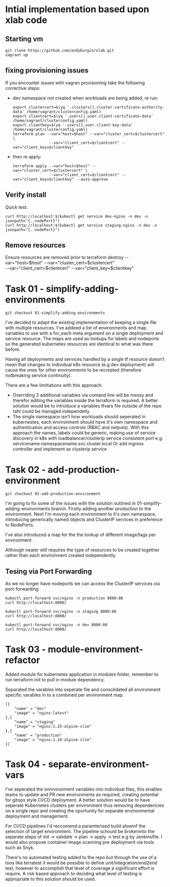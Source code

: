 # Intial implementation based upon xlab code
## Starting vm

    git clone https://github.com/andyburgin/xlab.git
    vagrant up

## fixing provisioning issues
If you encounter issues with vagran provisioning take the following corrective steps:

* dev namespace not created when workloads are being added, re run:
    ```export host=$(yq '.clusters[].cluster.server' /home/vagrant/clusterconfig.yaml)
    export clustercert=$(yq '.clusters[].cluster.certificate-authority-data' /home/vagrant/clusterconfig.yaml)
    export clientcert=$(yq '.users[].user.client-certificate-data' /home/vagrant/clusterconfig.yaml)
    export clientkey=$(yq '.users[].user.client-key-data' /home/vagrant/clusterconfig.yaml)
    terraform plan --var="host=$host" --var="cluster_cert=$clustercert" \
                    --var="client_cert=$clientcert" --var="client_key=$clientkey"
    ```
* then re apply:
    ```
    terraform apply --var="host=$host" --var="cluster_cert=$clustercert" \
                    --var="client_cert=$clientcert" --var="client_key=$clientkey" --auto-approve
    ```
## Verify install

Quick test:

    curl http://localhost:$(kubectl get service dev-nginx -n dev -o jsonpath="{..nodePort}")
    curl http://localhost:$(kubectl get service staging-nginx -n dev -o jsonpath="{..nodePort}")

## Remove resources

Ensure resources are removed prior to 
    terraform destroy --var="host=$host" --var="cluster_cert=$clustercert" \
                    --var="client_cert=$clientcert" --var="client_key=$clientkey"

# Task 01 - simplify-adding-environments

    git checkout 01-simplify-adding-environments

I've decided to adapt the existing implementation of keeping a single file with multiple resources. I've addeed a list of environments and map variables to use with a for_each meta argument on a single deployment and service resource. The maps are used as lookups for labels and nodeports so the generated kubernetes resources are identical to what was there before.

Having all deployments and services handled by a single tf resource doesn't mean that changes to individual k8s resource (e.g dev deployment) will cause the ones for other environments to be recreated (therefore notbreaking service continuity).

There are a few limitiations with this approach:
* Overriding 3 additional variables via comand line will be messy and therefor editing the variables inside the terraform is required. A better solution would be to introduce a variables tfvars file outside of the repo taht could be managed independetly.
* The single namespace isn't how workloads should seperated in kubernestes, each environment should have it's own namespace and authentication and access controls (RBAC and netpols). With this approach the names, labels could be generic, making use of service discovery in k8s with loadbalancer/clusterip service consistent port e.g. servicename.namespacename.svc.cluster.local 
Or add ingress controller and implement as clusterip service


# Task 02 - add-production-environment

    git checkout 02-add-production-environment

I'm going to fix some of the issues with the solution outlined in 01-simplify-adding-environments branch. Firstly adding another production to the environment. Next I'm moving each environment to it's own namespace, introducing generically named objects and ClusterIP services in preference to NodePorts. 

I've also introduced a map for the the lookup of different image/tags per environment.

Although neater still requires the type of resources to be created together rather than each environment created independently. 

## Tesing via Port Forwarding

As we no longer have nodeports we can access the ClusterIP services via port-forwarding

    kubectl port-forward svc/nginx -n production 8000:80
    curl http://localhost:8000/

    kubectl port-forward svc/nginx -n staging 8000:80
    curl http://localhost:8000/

    kubectl port-forward svc/nginx -n dev 8000:80
    curl http://localhost:8000/

# Task 03 - module-environment-refactor

Added module for kubernetes application in modules folder, remember to run terraform init to pull in module dependency.

Separated the varables into seperate file and consolidated all environment specific varables in to a combined per environment map.

    [{ 
        "name" = "dev"
        "image" = "nginx:latest"
    },{ 
        "name" = "staging"
        "image" = "nginx:1.25-alpine-slim"
    },{ 
        "name" = "production"
        "image" = "nginx:1.24-alpine-slim"
    }]

# Task 04 - separate-environment-vars

I've seperated the enmvironment variables into individual files, this enables teams to update and PR new environments as required, creating potential for gitops style CI/CD deployment. A better solution would be to have seperate Kubernetes clusters per environment thus removing dependencies on a single repo and creating the oportunity for separate environmental deployment and management.

For CI/CD pipelines I'd reccomend a paramterised build alowinf the selection of target environment. The pipeline schould be brokeninto the separate steps of init -> validate -> plan -> apply -> test e.g by Jenkinsfile. I would also propose container image scanning pre deployment via tools such as Snyk. 

There's no automated testing added to the repo but through the use of a toos like terratest it would be possible to define unit/integration/end2end test, however to accomplish that level of coverage a significant effort is require. A  risk based approach to deciding what level of testing is appropriate to this solution should be used.
